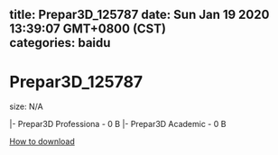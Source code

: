 
title: Prepar3D_125787
date: Sun Jan 19 2020 13:39:07 GMT+0800 (CST)    
categories: baidu
---

# Prepar3D_125787
size: N/A
 
 
|- Prepar3D Professiona - 0 B
|- Prepar3D Academic - 0 B

[How to download](https://bpcam.bemobtrk.com/go/2ceec3aa-1ca2-46d6-b9ff-aaa5c184517c?jno=1404)